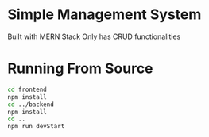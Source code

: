 <h1>Simple Management System</h1>
Built with MERN Stack
Only has CRUD functionalities


Running From Source
====================
```bash
cd frontend
npm install
cd ../backend
npm install
cd ..
npm run devStart
```